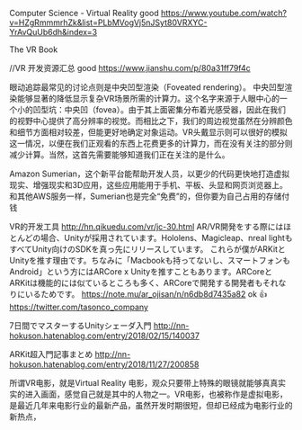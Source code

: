 Computer Science - Virtual Reality good
https://www.youtube.com/watch?v=HZgRmmmrhZk&list=PLbMVogVj5nJSyt80VRXYC-YrAvQuUb6dh&index=3


The VR Book

//VR 开发资源汇总 good
https://www.jianshu.com/p/80a31ff79f4c


眼动追踪最常见的讨论点则是中央凹型渲染（Foveated rendering）。
中央凹型渲染能够显著的降低显示复杂VR场景所需的计算力。这个名字来源于人眼中心的一个小的凹型坑：中央凹（fovea）。由于其上面密集分布着光感受器，因此在我们的视野中心提供了高分辨率的视觉。而相比之下，我们的周边视觉虽然在分辨颜色和细节方面相对较差，但能更好地确定对象运动。VR头戴显示则可以很好的模拟这一情况，以便在我们正观看的东西上花费更多的计算力，而在没有关注的部分则减少计算。当然，这首先需要能够知道我们正在关注的是什么。


Amazon Sumerian，这个新平台能帮助开发人员，以更少的代码更快地打造虚拟现实、增强现实和3D应用，这些应用能用于手机、平板、头显和网页浏览器上。和其他AWS服务一样，Sumerian也是完全“免费”的，但你要为自己占用的存储付钱

VR的开发工具
http://hn.qikuedu.com/vr/jc-30.html
AR/VR開発をする際にはほとんどの場合、Unityが採用されています。Hololens、Magicleap、nreal lightもすべてUnity向けのSDKを真っ先にリリースしています。
これらが僕がARKitとUnityを推す理由です。ちなみに「Macbookも持ってないし、スマートフォンもAndroid」という方にはARCore x Unityを推すこともあります。ARCoreとARKitは機能的には似ているところも多く、ARCoreで開発する開発者もそれなりにいるためです。
https://note.mu/ar_ojisan/n/n6db8d7435a82 ok 👍 
https://twitter.com/tasonco_company


7日間でマスターするUnityシェーダ入門
http://nn-hokuson.hatenablog.com/entry/2018/02/15/140037


ARKit超入門記事まとめ
http://nn-hokuson.hatenablog.com/entry/2018/11/27/200858


所谓VR电影，就是Virtual Reality 电影，观众只要带上特殊的眼镜就能够真真实实的进入画面，感觉自己就是其中的人物之一。VR电影，也被称作是虚拟电影，是最近几年来电影行业的最新产品，虽然开发时期很短，但却已经成为电影行业的新热点，
